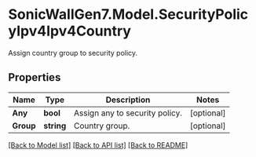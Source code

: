 # SonicWallGen7.Model.SecurityPolicyIpv4Ipv4Country
Assign country group to security policy.

## Properties

Name | Type | Description | Notes
------------ | ------------- | ------------- | -------------
**Any** | **bool** | Assign any to security policy. | [optional] 
**Group** | **string** | Country group. | [optional] 

[[Back to Model list]](../README.md#documentation-for-models) [[Back to API list]](../README.md#documentation-for-api-endpoints) [[Back to README]](../README.md)

